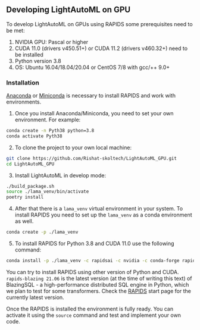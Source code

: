 ## Developing LightAutoML on GPU

To develop LightAutoML on GPUs using RAPIDS some prerequisites need to be met:
1. NVIDIA GPU: Pascal or higher
2. CUDA 11.0 (drivers v450.51+) or CUDA 11.2 (drivers v460.32+) need to be installed
3. Python version 3.8
4. OS: Ubuntu 16.04/18.04/20.04 or CentOS 7/8 with gcc/++ 9.0+

### Installation

[Anaconda](https://www.anaconda.com/products/individual#download-section) or [Miniconda](https://docs.conda.io/en/latest/miniconda.html) is necessary to install RAPIDS and work with environments.

1. Once you install Anaconda/Miniconda, you need to set your own environment. For example:
```bash
conda create -n Pyth38 python=3.8
conda activate Pyth38
```

2. To clone the project to your own local machine:
```bash
git clone https://github.com/Rishat-skoltech/LightAutoML_GPU.git
cd LightAutoML_GPU
```

3. Install LightAutoML in develop mode:
```bash
./build_package.sh
source ./lama_venv/bin/activate
poetry install
```
4. After that there is a `lama_venv` virtual environment in your system. To install RAPIDS you need to set up the `lama_venv` as a conda environment as well.
```bash
conda create -p ./lama_venv
```

5. To install RAPIDS for Python 3.8 and CUDA 11.0 use the following command:
```bash
conda install -p ./lama_venv -c rapidsai -c nvidia -c conda-forge rapids-blazing=21.06 python=3.8 cudatoolkit=11.0
```
You can try to install RAPIDS using other version of Python and CUDA. `rapids-blazing 21.06` is the latest version (at the time of writing this text) of BlazingSQL - a high-performance distributed SQL engine in Python, which we plan to test for some transformers. Check the [RAPIDS](https://rapids.ai/start.html) start page for the currently latest version. 

Once the RAPIDS is installed the environment is fully ready. You can activate it using the `source` command and test and implement your own code.
